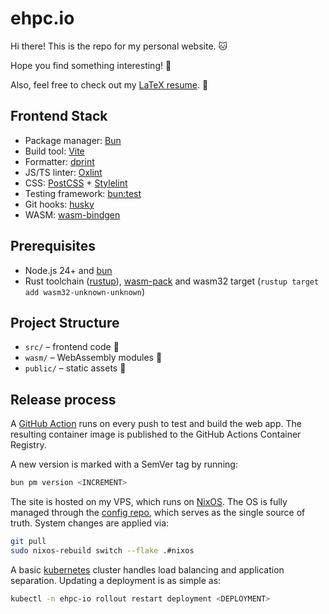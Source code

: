 # ehpc.io

Hi there! This is the repo for my personal website. :cat:

Hope you find something interesting! :dog:

Also, feel free to check out my [LaTeX resume](https://github.com/ehpc/resume). :page_facing_up:

## Frontend Stack

- Package manager: [Bun](https://bun.sh)
- Build tool: [Vite](https://vite.dev/)
- Formatter: [dprint](https://dprint.dev/)
- JS/TS linter: [Oxlint](https://oxc.rs/)
- CSS: [PostCSS](https://postcss.org/) + [Stylelint](https://stylelint.io/)
- Testing framework: [bun:test](https://bun.com/docs/cli/test)
- Git hooks: [husky](https://typicode.github.io/husky/)
- WASM: [wasm-bindgen](https://wasm-bindgen.github.io/wasm-bindgen/)

## Prerequisites

- Node.js 24+ and [bun](https://bun.sh/)
- Rust toolchain ([rustup](https://rustup.rs/)),
  [wasm-pack](https://drager.github.io/wasm-pack/) and wasm32 target
  (`rustup target add wasm32-unknown-unknown`)

## Project Structure

- `src/` – frontend code :baby_chick:
- `wasm/` – WebAssembly modules :crab:
- `public/` – static assets :penguin:

## Release process

A [GitHub Action](https://github.com/features/actions) runs on every push
to test and build the web app.
The resulting container image is published to the GitHub Actions
Container Registry.

A new version is marked with a SemVer tag by running:

```sh
bun pm version <INCREMENT>
```

The site is hosted on my VPS, which runs on
[NixOS](https://nixos.org/). The OS is fully managed through the
[config repo](https://github.com/ehpc/ehpc.io-configs), which serves
as the single source of truth. System changes are applied via:

```sh
git pull
sudo nixos-rebuild switch --flake .#nixos
```

A basic [kubernetes](https://kubernetes.io/) cluster handles load balancing
and application separation. Updating a deployment is as simple as:

```sh
kubectl -n ehpc-io rollout restart deployment <DEPLOYMENT>
```
